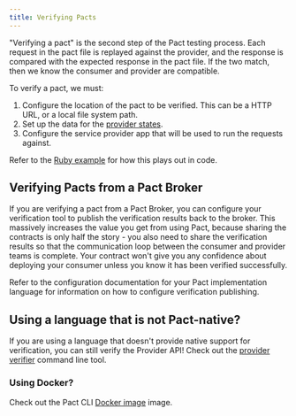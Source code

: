 ```yaml
---
title: Verifying Pacts
---
```


"Verifying a pact" is the second step of the Pact testing process. Each request in the pact file is replayed against the provider, and the response is compared with the expected response in the pact file. If the two match, then we know the consumer and provider are compatible.

To verify a pact, we must:

1. Configure the location of the pact to be verified. This can be a HTTP URL, or a local file system path.
2. Set up the data for the [provider states](provider_states.md).
3. Configure the service provider app that will be used to run the requests against.

Refer to the [Ruby example](../implementation_guides/ruby/verifying_pacts.md) for how this plays out in code.

## Verifying Pacts from a Pact Broker

If you are verifying a pact from a Pact Broker, you can configure your verification tool to publish the verification results back to the broker. This massively increases the value you get from using Pact, because sharing the contracts is only half the story - you also need to share the verification results so that the communication loop between the consumer and provider teams is complete. Your contract won't give you any confidence about deploying your consumer unless you know it has been verified successfully.

Refer to the configuration documentation for your Pact implementation language for information on how to configure verification publishing.

## Using a language that is not Pact-native?

If you are using a language that doesn't provide native support for verification, you can still verify the Provider API! Check out the [provider verifier](https://github.com/DiUS/pact-provider-verifier-docker) command line tool.

### Using Docker?

Check out the Pact CLI [Docker image](https://hub.docker.com/r/pactfoundation/pact-cli) image.

